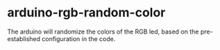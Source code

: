 # arduino-rgb-random-color

The arduino will randomize the colors of the RGB led, based on the pre-established configuration in the code.
